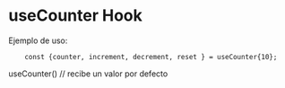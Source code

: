 # useCounter Hook

Ejemplo de uso:
```
    const {counter, increment, decrement, reset } = useCounter{10};
```
useCounter() // recibe un valor por defecto